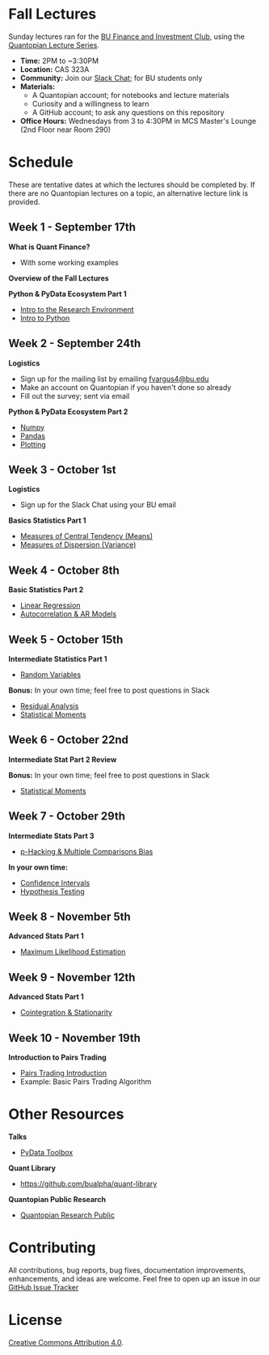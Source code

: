 # Fall Lectures

Sunday lectures ran for the [BU Finance and Investment Club](http://buinvest.org), using the [Quantopian Lecture Series](https://www.quantopian.com/lectures).

  - **Time:** 2PM to ~3:30PM
  - **Location:** CAS 323A
  - **Community:** Join our [Slack Chat](https://join.slack.com/t/bufcquant/shared_invite/enQtMjQ5NjQxMTM2OTYyLTRhYWRiM2I1NmEyYzE2NDY5NzNlOGIzNWMxN2I5ZTllZjIyOTQxNjI0NjFjMmNhZTY0MmIxYTRmMjBlZmRiMTg); for BU students only
  - **Materials:**
    - A Quantopian account; for notebooks and lecture materials
    - Curiosity and a willingness to learn
    - A GitHub account; to ask any questions on this repository
  - **Office Hours:** Wednesdays from 3 to 4:30PM in MCS Master's Lounge (2nd Floor near Room 290)


# Schedule

These are tentative dates at which the lectures should be completed by. If there are no Quantopian lectures on a topic, an alternative lecture link is provided.

Week 1 - September 17th
------------------------
**What is Quant Finance?**
  - With some working examples

**Overview of the Fall Lectures**

**Python & PyData Ecosystem Part 1**
  - [Intro to the Research Environment](https://www.quantopian.com/lectures/introduction-to-research)
  - [Intro to Python](https://www.quantopian.com/lectures/introduction-to-python)

Week 2 - September 24th
------------------------
**Logistics**
  - Sign up for the mailing list by emailing [fvargus4@bu.edu](mailto:fvargus4@bu.edu)
  - Make an account on Quantopian if you haven't done so already
  - Fill out the survey; sent via email

**Python & PyData Ecosystem Part 2**
  - [Numpy](https://www.quantopian.com/lectures/introduction-to-numpy)
  - [Pandas](https://www.quantopian.com/lectures/introduction-to-pandas)
  - [Plotting](https://www.quantopian.com/lectures/plotting-data)

Week 3 - October 1st
---------------------
**Logistics**
  - Sign up for the Slack Chat using your BU email

**Basics Statistics Part 1**
  - [Measures of Central Tendency (Means)](https://www.quantopian.com/lectures/means)
  - [Measures of Dispersion (Variance)](https://www.quantopian.com/lectures/variance)

Week 4 - October 8th
--------------------
**Basic Statistics Part 2**
  - [Linear Regression](https://www.quantopian.com/lectures/linear-regression)
  - [Autocorrelation & AR Models](https://www.quantopian.com/lectures/autocorrelation-and-ar-models)

Week 5 - October 15th
---------------------
**Intermediate Statistics Part 1**
  - [Random Variables](https://www.quantopian.com/lectures/random-variables)

**Bonus:** In your own time; feel free to post questions in Slack
  - [Residual Analysis](https://www.quantopian.com/lectures/residual-analysis)
  - [Statistical Moments](https://www.quantopian.com/lectures/statistical-moments)

Week 6 - October 22nd
----------------------
**Intermediate Stat Part 2 Review**

**Bonus:** In your own time; feel free to post questions in Slack
  - [Statistical Moments](https://www.quantopian.com/lectures/statistical-moments)

Week 7 - October 29th
----------------------
**Intermediate Stats Part 3**
  - [p-Hacking & Multiple Comparisons Bias](https://www.quantopian.com/lectures/p-hacking-and-multiple-comparisons-bias)

**In your own time:**
  - [Confidence Intervals](https://www.quantopian.com/lectures/confidence-intervals)
  - [Hypothesis Testing](https://www.quantopian.com/lectures/hypothesis-testing)

Week 8 - November 5th
---------------------
**Advanced Stats Part 1**
  - [Maximum Likelihood Estimation](https://www.quantopian.com/lectures/maximum-likelihood-estimation)

Week 9 - November 12th
----------------------
**Advanced Stats Part 1**
  - [Cointegration & Stationarity](https://www.quantopian.com/lectures/integration-cointegration-and-stationarity)

Week 10 - November 19th
-----------------------
**Introduction to Pairs Trading**
  - [Pairs Trading Introduction](https://www.quantopian.com/lectures/introduction-to-pairs-trading)
  - Example: Basic Pairs Trading Algorithm


# Other Resources

**Talks**
  - [PyData Toolbox](https://github.com/ssanderson/pydata-toolbox)

**Quant Library**
  - https://github.com/bualpha/quant-library

**Quantopian Public Research**
  - [Quantopian Research Public](https://github.com/quantopian/research_public)

# Contributing

All contributions, bug reports, bug fixes, documentation improvements, enhancements, and ideas are welcome. Feel free to open up an issue in our [GitHub Issue Tracker](https://github.com/bualpha/fall-curriculum/issues/new)

# License

[Creative Commons Attribution 4.0](https://creativecommons.org/licenses/by/4.0/legalcode).
